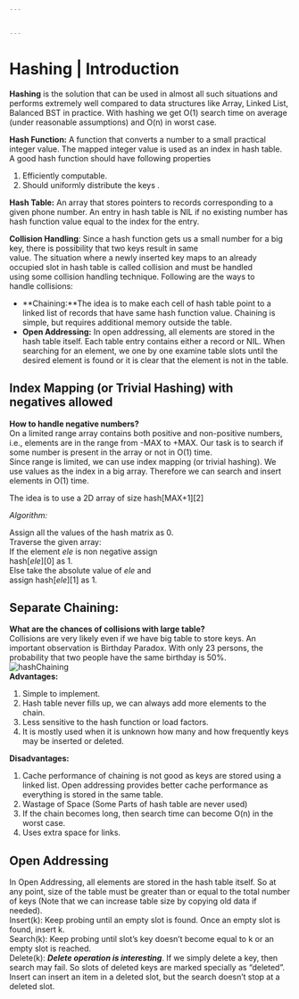 ```yaml
---


---
```


<h1 id="hashing--introduction">Hashing | Introduction</h1>
<p><strong>Hashing</strong> is the solution that can be used in almost all such situations and performs extremely well compared to data structures like Array, Linked List, Balanced BST in practice. With hashing we get O(1) search time on average (under reasonable assumptions) and O(n) in worst case.</p>
<p><strong>Hash Function:</strong> A function that converts a number to a small practical integer value. The mapped integer value is used as an index in hash table.<br>
A good hash function should have following properties</p>
<ol>
<li>Efficiently computable.</li>
<li>Should uniformly distribute the keys .</li>
</ol>
<p><strong>Hash Table:</strong>  An array that stores pointers to records corresponding to a given phone number. An entry in hash table is NIL if no existing number has hash function value equal to the index for the entry.</p>
<p><strong>Collision Handling</strong>: Since a hash function gets us a small number for a big key, there is possibility that two keys result in same<br>
value. The situation where a newly inserted key maps to an already<br>
occupied slot in hash table is called collision and must be handled<br>
using some collision handling technique. Following are the ways to<br>
handle collisions:</p>
<ul>
<li>**Chaining:**The idea is to make each cell of hash table point to a linked list of records that have same hash function value. Chaining is simple, but requires additional memory outside the table.</li>
<li><strong>Open Addressing:</strong> In open addressing, all elements are stored in the hash table itself. Each table entry contains either a record or NIL. When searching for an element, we one by one examine table slots until the desired element is found or it is clear that the element is not in the table.</li>
</ul>
<h2 id="index-mapping-or-trivial-hashing-with-negatives-allowed">Index Mapping (or Trivial Hashing) with negatives allowed</h2>
<p><strong>How to handle negative numbers?</strong><br>
On a limited range array contains both positive and non-positive numbers, i.e., elements are in the range from -MAX to +MAX. Our task is to search if some number is present in the array or not in O(1) time.<br>
Since range is limited, we can use index mapping  (or trivial hashing). We use values as the index in a big array. Therefore we can search and insert elements in O(1) time.</p>
<p>The idea is to use a 2D array of size hash[MAX+1][2]</p>
<p><em>Algorithm:</em></p>
<p>Assign all the values of the hash matrix as 0.<br>
Traverse the given array:<br>
If the element <em>ele</em> is non negative assign<br>
hash[<em>ele</em>][0] as 1.<br>
Else take the absolute value of <em>ele</em> and<br>
assign hash[<em>ele</em>][1] as 1.</p>
<h2 id="separate-chaining">Separate Chaining:</h2>
<p><strong>What are the chances of collisions with large table?</strong><br>
Collisions are very likely even if we have big table to store keys. An important observation is Birthday Paradox. With only 23 persons, the probability that two people have the same birthday is 50%.<br>
<img src="https://media.geeksforgeeks.org/wp-content/cdn-uploads/gq/2015/07/hashChaining1.png" alt="hashChaining"><br>
<strong>Advantages:</strong></p>
<ol>
<li>Simple to implement.</li>
<li>Hash table never fills up, we can always add more elements to the chain.</li>
<li>Less sensitive to the hash function or load factors.</li>
<li>It is mostly used when it is unknown how many and how frequently keys may be inserted or deleted.</li>
</ol>
<p><strong>Disadvantages:</strong></p>
<ol>
<li>Cache performance of chaining is not good as keys are stored using a linked list. Open addressing provides better cache performance as everything is stored in the same table.</li>
<li>Wastage of Space (Some Parts of hash table are never used)</li>
<li>If the chain becomes long, then search time can become O(n) in the worst case.</li>
<li>Uses extra space for links.</li>
</ol>
<h2 id="open-addressing">Open Addressing</h2>
<p>In Open Addressing, all elements are stored in the hash table itself. So at any point, size of the table must be greater than or equal to the total number of keys (Note that we can increase table size by copying old data if needed).<br>
Insert(k): Keep probing until an empty slot is found. Once an empty slot is found, insert k.<br>
Search(k): Keep probing until slot’s key doesn’t become equal to k or an empty slot is reached.<br>
Delete(k): <em><strong>Delete operation is interesting</strong></em>. If we simply delete a key, then search may fail. So slots of deleted keys are marked specially as “deleted”.<br>
Insert can insert an item in a deleted slot, but the search doesn’t stop at a deleted slot.</p>

